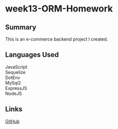 # week13-ORM-Homework

## Summary
This is an e-commerce backend project I created.

## Languages Used
JavaScript <br>
Sequelize <br>
DotEnv <br>
MySql2 <br>
ExpressJS <br>
NodeJS <br>

## Links
[GitHub](https://github.com/OscarP76/week13-ORM-Homework)